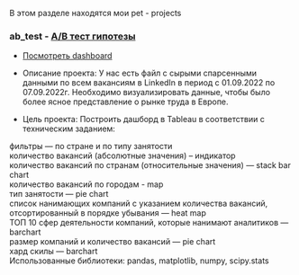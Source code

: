 В этом разделе находятся мои pet - projects <br>

### ab_test - <a href='https://github.com/gilmanov-ma/yandex_praktikum/blob/main/ab%20test'> А/В тест гипотезы </a> <br>

- <a href='https://public.tableau.com/views/linkedin_16633158968230/Dashboard1?:language=en-US&:display_count=n&:origin=viz_share_link'> Посмотреть dashboard   </a> <br>
- Описание проекта: У нас есть файл с сырыми спарсенными данными по всем вакансиям в LinkedIn в период с 01.09.2022 по 07.09.2022г. Необходимо визуализировать данные, чтобы было более ясное представление о рынке труда в Европе.<br>

- Цель проекта: Построить дашборд в Tableau в соответствии с техническим заданием:<br>

фильтры — по стране и по типу занятости<br>
количество вакансий (абсолютные значения) – индикатор<br>
количество вакансий по странам (относительные значения) — stack bar chart<br>
количество вакансий по городам - map<br>
тип занятости — pie chart<br>
список нанимающих компаний с указанием количества вакансий, отсортированный в порядке убывания — heat map<br>
ТОП 10 сфер деятельности компаний, которые нанимают аналитиков — barchart<br>
размер компаний и количество вакансий — pie chart<br>
хард скилы — barchart<br>
Использованные библиотеки: pandas, matplotlib, numpy, scipy.stats<br>






